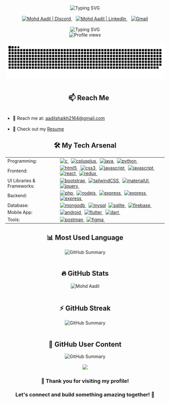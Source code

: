   <div align="center">
  <img src="https://readme-typing-svg.herokuapp.com?font=Poppins&weight=700&size=30&pause=1000&center=true&vCenter=true&width=435&lines=%7BHello+World+%2C+Aadil+here+%F0%9F%8C%9F%7D;%7BFull+Stack+Developer%E2%9A%A1%7D" alt="Typing SVG">
</div>
<br>
<div align="center">
  <a href="https://discord.com/users/1015294609041141830" target="_blank">
    <img alt="Mohd Aadil | Discord" width="40" height="40" src="https://skillicons.dev/icons?i=discord" />
  </a>&nbsp;&nbsp; 
  <a href="https://www.linkedin.com/in/aadil0307" target="_blank">
    <img alt="Mohd Aadil | LinkedIn" width="40" height="40" src="https://skillicons.dev/icons?i=linkedin" />
  </a>&nbsp;&nbsp; 
  <a href="mailto:aadilshaikh2164@gmail.com?subject='Hey there, nice connecting with you'" target="_blank">
    <img alt="Gmail" src="https://skillicons.dev/icons?i=gmail" width="40" height="40"/>
  </a>
</div>
<br>
<div align="center">
  <img src="https://readme-typing-svg.herokuapp.com?font=Fira+Code&weight=600&size=24&duration=5000&pause=1000&color=FF69B4&center=true&vCenter=true&width=435&lines=Let's+Transform+Ideas;Into+Reality!+✨" alt="Typing SVG" />
</div>

<div align="center">
  <img src="https://komarev.com/ghpvc/?username=aadil0307&style=flat-square&color=blue" alt="Profile views" />
</div>

<br>

<div align="center">
  <img src="https://raw.githubusercontent.com/platane/snk/output/github-contribution-grid-snake-dark.svg" alt="Snake animation" />
</div>

<br/>

<ul>
<h2 align="center">📫 Reach Me</h2><br>
  <li>📧 Reach me at: <a href="mailto:aadilshaikh2164@gmail.com">aadilshaikh2164@gmail.com</a></li><br>
  <li>📄 Check out my <a href="https://drive.google.com/file/d/1D0yNdk6ovWAu2A4loCubT4pykoauvfjA/view?usp=sharing">Resume</a></li>
</ul>

<table align="center">
<h2 align="center">🛠️ My Tech Arsenal</h2>
   <tr>
    <td>Programming:</td>
    <td><a href="https://www.cprogramming.com/" target="_blank" rel="noreferrer"> <img src="https://skillicons.dev/icons?i=c" alt="c" width="40" height="40"/> </a>&nbsp;
    <a href="https://www.w3schools.com/cpp/" target="_blank" rel="noreferrer"> <img src="https://skillicons.dev/icons?i=cpp" alt="cplusplus" width="40" height="40"/> </a>&nbsp;
    <a href="https://www.java.com" target="_blank" rel="noreferrer"> <img src="https://skillicons.dev/icons?i=java" alt="java" width="40" height="40"/> </a>&nbsp;
    <a href="https://www.python.org" target="_blank" rel="noreferrer"> <img src="https://skillicons.dev/icons?i=py" alt="python" width="40" height="40"/> </a>&nbsp;
    </td>
  </tr>
  <tr>
    <td>Frontend:</td>
    <td><a href="https://www.w3.org/html/" target="_blank" rel="noreferrer"> <img src="https://skillicons.dev/icons?i=html" alt="html5" width="40" height="40"/> </a>&nbsp;
    <a href="https://www.w3schools.com/css/" target="_blank" rel="noreferrer"> <img src="https://skillicons.dev/icons?i=css" alt="css3" width="40" height="40"/> </a>&nbsp;
    <a href="https://developer.mozilla.org/en-US/docs/Web/JavaScript" target="_blank" rel="noreferrer"> <img src="https://skillicons.dev/icons?i=js" alt="javascript" width="40" height="40"/> </a>&nbsp; 
    <a href="https://www.typescriptlang.org/" target="_blank" rel="noreferrer"> <img src="https://skillicons.dev/icons?i=ts" alt="javascript" width="40" height="40"/> </a>&nbsp; 
    <a href="https://reactjs.org/" target="_blank" rel="noreferrer"> <img src="https://skillicons.dev/icons?i=react" alt="react" width="40" height="40"/> </a>&nbsp; 
    <a href="https://redux.js.org/" target="_blank" rel="noreferrer"> <img src="https://skillicons.dev/icons?i=redux" alt="redux" width="40" height="40"/> </a>&nbsp; 
    </td>
  </tr>
  <tr>
    <td>UI Libraries & Frameworks:</td>
    <td><a href="https://getbootstrap.com" target="_blank" rel="noreferrer"> <img src="https://skillicons.dev/icons?i=bootstrap" alt="bootstrap" width="40" height="40"/> </a>&nbsp;
    <a href="https://tailwindcss.com/" target="_blank" rel="noreferrer"> <img src="https://skillicons.dev/icons?i=tailwind" alt="tailwindCSS" width="40" height="40"/> </a>&nbsp;
    <a href="https://mui.com/" target="_blank" rel="noreferrer"> <img src="https://skillicons.dev/icons?i=materialui" alt="materialUI" width="40" height="40"/> </a>&nbsp;
    <a href="https://api.jquery.com/" target="_blank" rel="noreferrer"> <img src="https://skillicons.dev/icons?i=jquery" alt="jquery" width="40" height="40"/> </a>&nbsp;
    </td>
  </tr>
  <tr>
    <td>Backend:</td>
    <td><a href="https://www.php.net" target="_blank" rel="noreferrer"> <img src="https://skillicons.dev/icons?i=php" alt="php" width="40" height="40"/> </a>&nbsp;
    <a href="https://nodejs.org" target="_blank" rel="noreferrer"> <img src="https://skillicons.dev/icons?i=nodejs" alt="nodejs" width="40" height="40"/> </a>&nbsp;
    <a href="https://expressjs.com" target="_blank" rel="noreferrer"> <img src="https://skillicons.dev/icons?i=expressjs" alt="express" width="40" height="40"/> </a>&nbsp;
    <a href="https://www.djangoproject.com/" target="_blank" rel="noreferrer"> <img src="https://skillicons.dev/icons?i=django" alt="express" width="40" height="40"/> </a>&nbsp;
    <a href="https://fastapi.tiangolo.com/" target="_blank" rel="noreferrer"> <img src="https://skillicons.dev/icons?i=fastapi" alt="express" width="40" height="40"/> </a>&nbsp;
    </td>
  </tr>
  <tr>
    <td>Database:</td>
    <td><a href="https://www.mongodb.com/" target="_blank" rel="noreferrer"> <img src="https://skillicons.dev/icons?i=mongodb" alt="mongodb" width="40" height="40"/> </a>&nbsp; 
    <a href="https://www.mysql.com/" target="_blank" rel="noreferrer"> <img src="https://skillicons.dev/icons?i=mysql" alt="mysql" width="40" height="40"/></a>&nbsp;
    <a href="https://www.sqlite.org/" target="_blank" rel="noreferrer"> <img src="https://skillicons.dev/icons?i=sqlite" alt="sqlite" width="40" height="40"/> </a>&nbsp;
    <a href="https://firebase.google.com/" target="_blank" rel="noreferrer"> <img src="https://skillicons.dev/icons?i=firebase" alt="firebase" width="40" height="40"/> </a>&nbsp;
    </td>
  </tr>
  <tr>
    <td>Mobile App:</td>
    <td>
      <a href="https://developer.android.com" target="_blank" rel="noreferrer"> <img src="https://skillicons.dev/icons?i=androidstudio" alt="android" width="40" height="40"/> </a>&nbsp;
      <a href="https://flutter.dev/" target="_blank" rel="noreferrer"> <img src="https://skillicons.dev/icons?i=flutter" alt="flutter" width="40" height="40"/> </a>&nbsp;
      <a href="https://dart.dev/" target="_blank" rel="noreferrer"> <img src="https://skillicons.dev/icons?i=dart" alt="dart" width="40" height="40"/> </a>&nbsp;
    </td>
  </tr>
  <tr>
    <td>Tools:</td>
    <td>
      <a href="https://www.postman.com/" target="_blank" rel="noreferrer"> <img src="https://skillicons.dev/icons?i=postman" alt="postman" width="40" height="40"/> </a>&nbsp;
      <a href="https://www.figma.com/" target="_blank" rel="noreferrer"> <img src="https://skillicons.dev/icons?i=figma" alt="figma" width="40" height="40"/> </a>&nbsp;
    </td>
  </tr>
</table>

<h2 align="center">📊 Most Used Language</h2>
<div align="center">
  <img src="https://github-readme-stats.vercel.app/api/top-langs?username=aadil0307&show_icons=true&locale=en&layout=compact&langs_count=5&theme=tokyonight" alt="GitHub Summary"/>
</div>

<br>

<h2 align="center">🔥 GitHub Stats</h2>
<div align="center">
<img align="center" src="https://github-readme-stats.vercel.app/api?username=aadil0307&show_icons=true&count_private=true&theme=tokyonight&hide_rank=true&hide=contribs" alt="Mohd Aadil" />
</div>

<br>


<h2 align="center">⚡ GitHub Streak</h2>
<div align="center">
  <img src="https://github-readme-streak-stats.herokuapp.com/?user=aadil0307&theme=tokyonight" alt="GitHub Summary"/>
</div>

<br>

<h2 align="center">📌 GitHub User Content</h2>
<div align="center">
  <img src="https://github-profile-summary-cards.vercel.app/api/cards/profile-details?username=aadil0307&theme=radical" alt="GitHub Summary"/>
</div>

<br>

<div align="center">
  <img src="https://capsule-render.vercel.app/api?type=waving&color=gradient&height=100&section=footer" />
</div>

<h3 align="center">🙏 Thank you for visiting my profile!</h3>
<h3 align="center">Let's connect and build something amazing together! 🚀</h3>
